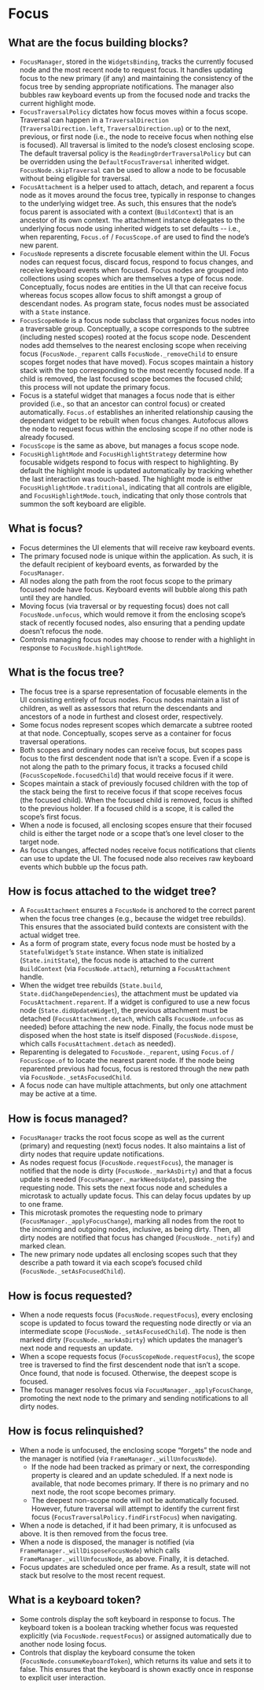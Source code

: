 # Focus


## What are the focus building blocks?

* `FocusManager`, stored in the `WidgetsBinding`, tracks the currently focused node and the most recent node to request focus. It handles updating focus to the new primary \(if any\) and maintaining the consistency of the focus tree by sending appropriate notifications. The manager also bubbles raw keyboard events up from the focused node and tracks the current highlight mode.
* `FocusTraversalPolicy` dictates how focus moves within a focus scope. Traversal can happen in a `TraversalDirection` \(`TraversalDirection.left`, `TraversalDirection.up`\) or to the next, previous, or first node \(i.e., the node to receive focus when nothing else is focused\). All traversal is limited to the node’s closest enclosing scope. The default traversal policy is the `ReadingOrderTraversalPolicy` but can be overridden using the `DefaultFocusTraversal` inherited widget. `FocusNode.skipTraversal` can be used to allow a node to be focusable without being eligible for traversal.
* `FocusAttachment` is a helper used to attach, detach, and reparent a focus node as it moves around the focus tree, typically in response to changes to the underlying widget tree. As such, this ensures that the node’s focus parent is associated with a context \(`BuildContext`\) that is an ancestor of its own context.  `The` attachment instance delegates to the underlying focus node using inherited widgets to set defaults -- i.e., when reparenting, `Focus.of` / `FocusScope.of` are used to find the node’s new parent.
* `FocusNode` represents a discrete focusable element within the UI. Focus nodes can request focus, discard focus, respond to focus changes, and receive keyboard events when focused. Focus nodes are grouped into collections using scopes which are themselves a type of focus node. Conceptually, focus nodes are entities in the UI that can receive focus whereas focus scopes allow focus to shift amongst a group of descendant nodes. As program state, focus nodes must be associated with a `State` instance.
* `FocusScopeNode` is a focus node subclass that organizes focus nodes into a traversable group. Conceptually, a scope corresponds to the subtree \(including nested scopes\) rooted at the focus scope node. Descendent nodes add themselves to the nearest enclosing scope when receiving focus \(`FocusNode._reparent` calls `FocusNode._removeChild` to ensure scopes forget nodes that have moved\). Focus scopes maintain a history stack with the top corresponding to the most recently focused node. If a child is removed, the last focused scope becomes the focused child; this process will not update the primary focus.
* Focus is a stateful widget that manages a focus node that is either provided \(i.e., so that an ancestor can control focus\) or created automatically. `Focus.of` establishes an inherited relationship causing the dependant widget to be rebuilt when focus changes. Autofocus allows the node to request focus within the enclosing scope if no other node is already focused.
* `FocusScope` is the same as above, but manages a focus scope node.
* `FocusHighlightMode` and `FocusHighlightStrategy` determine how focusable widgets respond to focus with respect to highlighting. By default the highlight mode is updated automatically by tracking whether the last interaction was touch-based. The highlight mode is either `FocusHighlightMode.traditional`, indicating that all controls are eligible, and `FocusHighlightMode.touch`, indicating that only those controls that summon the soft keyboard are eligible.

## What is focus?

* Focus determines the UI elements that will receive raw keyboard events.
* The primary focused node is unique within the application. As such, it is the default recipient of keyboard events, as forwarded by the `FocusManager`. 
* All nodes along the path from the root focus scope to the primary focused node have focus. Keyboard events will bubble along this path until they are handled.
* Moving focus \(via traversal or by requesting focus\) does not call `FocusNode.unfocus`, which would remove it from the enclosing scope’s stack of recently focused nodes, also ensuring that a pending update doesn’t refocus the node.
* Controls managing focus nodes may choose to render with a highlight in response to `FocusNode.highlightMode`.

## What is the focus tree?

* The focus tree is a sparse representation of focusable elements in the UI consisting entirely of focus nodes. Focus nodes maintain a list of children, as well as assessors that return the descendants and ancestors of a node in furthest and closest order, respectively.
* Some focus nodes represent scopes which demarcate a subtree rooted at that node. Conceptually, scopes serve as a container for focus traversal operations.
* Both scopes and ordinary nodes can receive focus, but scopes pass focus to the first descendent node that isn’t a scope. Even if a scope is not along the path to the primary focus, it tracks a focused child \(`FocusScopeNode.focusedChild`\) that would receive focus if it were.
* Scopes maintain a stack of previously focused children with the top of the stack being the first to receive focus if that scope receives focus \(the focused child\). When the focused child is removed, focus is shifted to the previous holder. If a focused child is a scope, it is called the scope’s first focus.
* When a node is focused, all enclosing scopes ensure that their focused child is either the target node or a scope that’s one level closer to the target node.
* As focus changes, affected nodes receive focus notifications that clients can use to update the UI. The focused node also receives raw keyboard events which bubble up the focus path.

## How is focus attached to the widget tree?

* A `FocusAttachment` ensures a `FocusNode` is anchored to the correct parent when the focus tree changes \(e.g., because the widget tree rebuilds\). This ensures that the associated build contexts are consistent with the actual widget tree.
* As a form of program state, every focus node must be hosted by a `StatefulWidget`’s `State` instance. When state is initialized \(`State.initState`\), the focus node is attached to the current `BuildContext` \(via `FocusNode.attach`\), returning a `FocusAttachment` handle.
* When the widget tree rebuilds \(`State.build`, `State.didChangeDependencies`\), the attachment must be updated via `FocusAttachment.reparent`. If a widget is configured to use a new focus node \(`State.didUpdateWidget`\), the previous attachment must be detached \(`FocusAttachment.detach`, which calls `FocusNode.unfocus` as needed\) before attaching the new node. Finally, the focus node must be disposed when the host state is itself disposed \(`FocusNode.dispose`, which calls `FocusAttachment.detach` as needed\).
* Reparenting is delegated to `FocusNode._reparent`, using `Focus.of` / `FocusScope.of` to locate the nearest parent node. If the node being reparented previous had focus, focus is restored through the new path via `FocusNode._setAsFocusedChild`.
* A focus node can have multiple attachments, but only one attachment may be active at a time.

## How is focus managed?

* `FocusManager` tracks the root focus scope as well as the current \(primary\) and requesting \(next\) focus nodes. It also maintains a list of dirty nodes that require update notifications.
* As nodes request focus \(`FocusNode.requestFocus`\), the manager is notified that the node is dirty \(`FocusNode._markAsDirty`\) and that a focus update is needed \(`FocusManager._markNeedsUpdate`\), passing the requesting node. This sets the next focus node and schedules a microtask to actually update focus. This can delay focus updates by up to one frame.
* This microtask promotes the requesting node to primary \(`FocusManager._applyFocusChange`\), marking all nodes from the root to the incoming and outgoing nodes, inclusive, as being dirty. Then, all dirty nodes are notified that focus has changed \(`FocusNode._notify`\) and marked clean.
* The new primary node updates all enclosing scopes such that they describe a path toward it via each scope’s focused child \(`FocusNode._setAsFocusedChild`\).

## How is focus requested?

* When a node requests focus \(`FocusNode.requestFocus`\), every enclosing scope is updated to focus toward the requesting node directly or via an intermediate scope \(`FocusNode._setAsFocusedChild`\). The node is then marked dirty \(`FocusNode._markAsDirty`\) which updates the manager’s next node and requests an update.
* When a scope requests focus \(`FocusScopeNode.requestFocus`\), the scope tree is traversed to find the first descendent node that isn’t a scope. Once found, that node is focused. Otherwise, the deepest scope is focused.
* The focus manager resolves focus via `FocusManager._applyFocusChange`, promoting the next node to the primary and sending notifications to all dirty nodes.

## How is focus relinquished?

* When a node is unfocused, the enclosing scope “forgets” the node and the manager is notified \(via `FrameManager._willUnfocusNode`\).
  * If the node had been tracked as primary or next, the corresponding property is cleared and an update scheduled. If a next node is available, that node becomes primary. If there is no primary and no next node, the root scope becomes primary.
  * The deepest non-scope node will not be automatically focused. However, future traversal will attempt to identify the current first focus \(`FocusTraversalPolicy.findFirstFocus`\) when navigating.
* When a node is detached, if it had been primary, it is unfocused as above. It is then removed from the focus tree.
* When a node is disposed, the manager is notified \(via `FrameManager._willDisposeFocusNode`\) which calls `FrameManager._willUnfocusNode`, as above. Finally, it is detached.
* Focus updates are scheduled once per frame. As a result, state will not stack but resolve to the most recent request.

## What is a keyboard token?

* Some controls display the soft keyboard in response to focus. The keyboard token is a boolean tracking whether focus was requested explicitly \(via `FocusNode.requestFocus`\) or assigned automatically due to another node losing focus.
* Controls that display the keyboard consume the token \(`FocusNode.consumeKeyboardToken`\), which returns its value and sets it to false. This ensures that the keyboard is shown exactly once in response to explicit user interaction.

